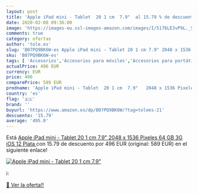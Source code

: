 ```yaml
---
layout: post
title: 'Apple iPad mini - Tablet  20 1 cm  7.9"  al 15.79 % de descuento'
date: 2020-02-08 09:36:00
image: 'https://images-eu.ssl-images-amazon.com/images/I/5176LE3vP9L._SL400_.jpg'
comments: true
category: ofertas
author: 'tole.es'
slug: 'B07PQ9BK6W-es Apple iPad mini - Tablet 20 1 cm 7.9" 2048 x 1536 Pixeles...'
sku: 'B07PQ9BK6W-es'
tags: [ 'Accesorios','Accesorios para móviles','Accesorios para portátiles y netbooks','Cargadores y adaptadores para portátiles y netbooks','Cargadores y bases de carga para portátiles y netbooks','Comunicación móvil y accesorios','Electrónica','Fundas y carcasas para teléfonos móviles','Informática','Móviles','Móviles y smartphones libres','apple','ipad', ]
actualPrice: 496 EUR
currency: EUR
price: 496
comparePrice: 589 EUR
prodname: 'Apple iPad mini - Tablet  20 1 cm  7.9"   2048 x 1536 Pixeles  64 GB  3G  iOS 12  Plata '
country: 'es'
flag: '🇪🇸'
brand: ''
buyurl: 'https://www.amazon.es/dp/B07PQ9BK6W/?tag=tolees-21'
descuento: '15.79'
average: '495.0'
---
```


Está [Apple iPad mini - Tablet  20 1 cm  7.9"   2048 x 1536 Pixeles  64 GB  3G  iOS 12  Plata ](https://www.amazon.es/dp/B07PQ9BK6W/?tag=tolees-21) con 15.79 de descuento por 496 EUR (original: 589 EUR) en el siguiente enlace!

[![Apple iPad mini - Tablet  20 1 cm  7.9" ](https://images-eu.ssl-images-amazon.com/images/I/5176LE3vP9L._SL400_.jpg)](https://www.amazon.es/dp/B07PQ9BK6W/?tag=tolees-21)

ℹ️:


[🛒 Ver la oferta!!](https://www.amazon.es/dp/B07PQ9BK6W/?tag=tolees-21)
